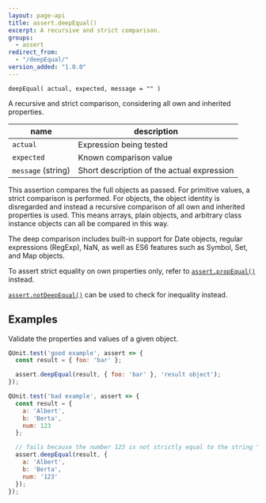 ```yaml
---
layout: page-api
title: assert.deepEqual()
excerpt: A recursive and strict comparison.
groups:
  - assert
redirect_from:
  - "/deepEqual/"
version_added: "1.0.0"
---
```


`deepEqual( actual, expected, message = "" )`

A recursive and strict comparison, considering all own and inherited properties.

| name | description |
|------|-------------|
| `actual` | Expression being tested |
| `expected` | Known comparison value |
| `message` (string) | Short description of the actual expression |

This assertion compares the full objects as passed. For primitive values, a strict comparison is performed. For objects, the object identity is disregarded and instead a recursive comparison of all own and inherited properties is used. This means arrays, plain objects, and arbitrary class instance objects can all be compared in this way.

The deep comparison includes built-in support for Date objects, regular expressions (RegExp), NaN, as well as ES6 features such as Symbol, Set, and Map objects.

To assert strict equality on own properties only, refer to [`assert.propEqual()`](./propEqual.md) instead.

[`assert.notDeepEqual()`](./notDeepEqual.md) can be used to check for inequality instead.

## Examples

Validate the properties and values of a given object.

```js
QUnit.test('good example', assert => {
  const result = { foo: 'bar' };

  assert.deepEqual(result, { foo: 'bar' }, 'result object');
});
```

```js
QUnit.test('bad example', assert => {
  const result = {
    a: 'Albert',
    b: 'Berta',
    num: 123
  };

  // fails because the number 123 is not strictly equal to the string "123".
  assert.deepEqual(result, {
    a: 'Albert',
    b: 'Berta',
    num: '123'
  });
});
```
